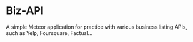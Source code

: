 # Biz-API

A simple Meteor application for practice with various business listing APIs, such as Yelp, Foursquare, Factual...


